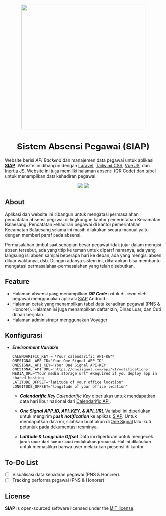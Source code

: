 <p align="center"><img src="https://i.ibb.co/X2tG5vD/logo-siap.png" width="400"></p>

<h1 align="center">
Sistem Absensi Pegawai (SIAP)
</h1>

Website berisi *API Backend* dan manajemen data pegawai untuk aplikasi **[SIAP](https://github.com/ryanaidilp/sistem_absensi_pegawai_app)**. Website ini dibangun dengan [Laravel](https://laravel.com), [Tailwind CSS](https://tailwindcss.com/), [Vue JS](https://vuejs.org), dan [Inertia JS](https://inertiajs.com). Website ini juga memiliki halaman absensi (QR Code) dan tabel untuk menampilkan data kehadiran pegawai.

<p align="center">
<img src="https://i.ibb.co/rGYjC8F/image.png"/>
<img src="https://i.ibb.co/DYkXdzM/Untitled-1.jpg"/>
</p>

## About

Aplikasi dan website ini dibangun untuk mengatasi permasalahan pencatatan absensi pegawai di lingkungan kantor pemerintahan Kecamatan Balaesang. Pencatatan kehadiran pegawai di kantor pemerintahan Kecamatan Balaesang selama ini masih dilakukan secara manual yaitu dengan memberi paraf pada absensi.

Permasalahan timbul saat sebagian besar pegawai tidak jujur dalam mengisi absen tersebut, ada yang titip ke teman untuk diparaf namanya, ada yang langsung isi absen sampai beberapa hari ke depan, ada yang mengisi absen diluar waktunya, dsb. Dengan adanya sistem ini, diharapkan bisa membantu mengatasi permasalahan-permasalahan yang telah disebutkan.

## Feature

* Halaman absensi yang menampilkan ***QR Code*** untuk di-*scan* oleh pegawai menggunakan aplikasi [SiAP](https://play.google.com/store/apps/details?id=com.banuacoders.siap) Android.
* Halaman cetak yang menampilkan tabel data kehadiran pegawai (PNS & Honorer). Halaman ini juga menampilkan daftar Izin, Dinas Luar, dan Cuti di hari berjalan.
* Halaman administrator menggunakan [Voyager](https://voyager.devdojo.com/)

## Konfigurasi

* ***Environment Variable***

    ```dotenv
    CALENDARIFIC_KEY = *Your calendarific API-KEY*
    ONESIGNAL_APP_ID='Your One Signal APP-ID'
    ONESIGNAL_API_KEY='Your One Signal API-KEY'
    ONESIGNAL_API_URL='https://onesignal.com/api/v1/notifications'
    MEDIA_URL="Your media storage url" #Required if you deploy app in shared hosting
    LATITUDE_OFFSET="latitude of your office location"
    LONGITUDE_OFFSET="longitude of your office location"
    ```

  * ***Calendarific Key***
    *Calendarific Key* diperlukan untuk mendapatkan data hari libur nasional dari [Calendarific API](https://calendarific.com/).

  * ***One Signal APP_ID, API_KEY, & API_URL***
    Variabel ini diperlukan untuk mengirim ***push notification*** ke aplikasi [SiAP](https://play.google.com/store/apps/details?id=com.banuacoders.siap). Untuk mendapatkan data ini, silahkan buat akun di [One Signal](https://app.onesignal.com) lalu ikuti petunjuk pada dokumentasi resminya.

  * ***Latitude & Longirude Offset***
    Data ini diperlukan untuk mengecek jarak user dari kantor saat melakukan presensi. Hal ini dilakukan untuk memastikan bahwa user melakukan presensi di kantor.

## To-Do List

* [ ] Visualisasi data kehadiran pegawai (PNS & Honorer).
* [ ] Tracking performa pegawai (PNS & Honorer)

## License

**SIAP** is open-sourced software licensed under the [MIT license](https://opensource.org/licenses/MIT).
